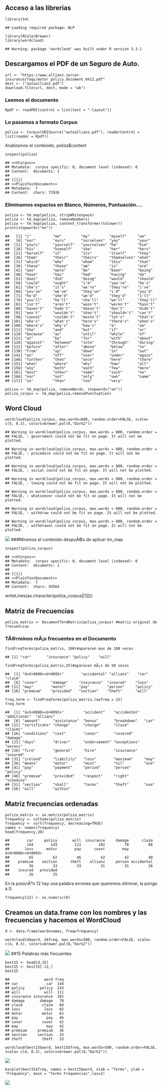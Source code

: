 Acceso a las librerias
----------------------

    library(tm)

    ## Loading required package: NLP

    library(RColorBrewer)
    library(wordcloud)

    ## Warning: package 'wordcloud' was built under R version 3.3.1

Descargamos el PDF de un Seguro de Auto.
----------------------------------------

    url <- "https://www.allianz.ie/car-insurance/faqs/motor_policy_document_0412.pdf"
    dest <- ("autoallianz.pdf")
    download.file(url, dest, mode = "wb")

### Leemos el documento

    Rpdf <- readPDF(control = list(text = "-layout"))

### Lo pasamos a formato Corpus

    poliza <- Corpus(URISource("autoallianz.pdf"), readerControl = list(reader = Rpdf))

Analizamos el contenido, poliza$content

    inspect(poliza)

    ## <<VCorpus>>
    ## Metadata:  corpus specific: 0, document level (indexed): 0
    ## Content:  documents: 1
    ## 
    ## [[1]]
    ## <<PlainTextDocument>>
    ## Metadata:  7
    ## Content:  chars: 72926

### Eliminamos espacios en Blanco, Números, Puntuación....

    poliza <- tm_map(poliza, stripWhitespace)
    poliza <- tm_map(poliza, removeNumbers)
    poliza <- tm_map(poliza, content_transformer(tolower))
    print(stopwords("en"))

    ##   [1] "i"          "me"         "my"         "myself"     "we"        
    ##   [6] "our"        "ours"       "ourselves"  "you"        "your"      
    ##  [11] "yours"      "yourself"   "yourselves" "he"         "him"       
    ##  [16] "his"        "himself"    "she"        "her"        "hers"      
    ##  [21] "herself"    "it"         "its"        "itself"     "they"      
    ##  [26] "them"       "their"      "theirs"     "themselves" "what"      
    ##  [31] "which"      "who"        "whom"       "this"       "that"      
    ##  [36] "these"      "those"      "am"         "is"         "are"       
    ##  [41] "was"        "were"       "be"         "been"       "being"     
    ##  [46] "have"       "has"        "had"        "having"     "do"        
    ##  [51] "does"       "did"        "doing"      "would"      "should"    
    ##  [56] "could"      "ought"      "i'm"        "you're"     "he's"      
    ##  [61] "she's"      "it's"       "we're"      "they're"    "i've"      
    ##  [66] "you've"     "we've"      "they've"    "i'd"        "you'd"     
    ##  [71] "he'd"       "she'd"      "we'd"       "they'd"     "i'll"      
    ##  [76] "you'll"     "he'll"      "she'll"     "we'll"      "they'll"   
    ##  [81] "isn't"      "aren't"     "wasn't"     "weren't"    "hasn't"    
    ##  [86] "haven't"    "hadn't"     "doesn't"    "don't"      "didn't"    
    ##  [91] "won't"      "wouldn't"   "shan't"     "shouldn't"  "can't"     
    ##  [96] "cannot"     "couldn't"   "mustn't"    "let's"      "that's"    
    ## [101] "who's"      "what's"     "here's"     "there's"    "when's"    
    ## [106] "where's"    "why's"      "how's"      "a"          "an"        
    ## [111] "the"        "and"        "but"        "if"         "or"        
    ## [116] "because"    "as"         "until"      "while"      "of"        
    ## [121] "at"         "by"         "for"        "with"       "about"     
    ## [126] "against"    "between"    "into"       "through"    "during"    
    ## [131] "before"     "after"      "above"      "below"      "to"        
    ## [136] "from"       "up"         "down"       "in"         "out"       
    ## [141] "on"         "off"        "over"       "under"      "again"     
    ## [146] "further"    "then"       "once"       "here"       "there"     
    ## [151] "when"       "where"      "why"        "how"        "all"       
    ## [156] "any"        "both"       "each"       "few"        "more"      
    ## [161] "most"       "other"      "some"       "such"       "no"        
    ## [166] "nor"        "not"        "only"       "own"        "same"      
    ## [171] "so"         "than"       "too"        "very"

    poliza <- tm_map(poliza, removeWords, stopwords("en"))
    poliza_corpus <- tm_map(poliza,removePunctuation)

Word Cloud
----------

    wordcloud(poliza_corpus, max.words=800, random.order=FALSE, scale= c(5, 0.3), colors=brewer.pal(8,"Dark2"))

    ## Warning in wordcloud(poliza_corpus, max.words = 800, random.order =
    ## FALSE, : government could not be fit on page. It will not be plotted.

    ## Warning in wordcloud(poliza_corpus, max.words = 800, random.order =
    ## FALSE, : procedure could not be fit on page. It will not be plotted.

    ## Warning in wordcloud(poliza_corpus, max.words = 800, random.order =
    ## FALSE, : social could not be fit on page. It will not be plotted.

    ## Warning in wordcloud(poliza_corpus, max.words = 800, random.order =
    ## FALSE, : towing could not be fit on page. It will not be plotted.

    ## Warning in wordcloud(poliza_corpus, max.words = 800, random.order =
    ## FALSE, : whatsoever could not be fit on page. It will not be plotted.

    ## Warning in wordcloud(poliza_corpus, max.words = 800, random.order =
    ## FALSE, : withdraw could not be fit on page. It will not be plotted.

    ## Warning in wordcloud(poliza_corpus, max.words = 800, random.order =
    ## FALSE, : withdrawal could not be fit on page. It will not be plotted.

![](https://github.com/MontseFigueiro/Text_Mining_Word_Cloud/blob/master/textminingpdf/autoallianz_files/figure-markdown_strict/unnamed-chunk-7-1.png)
\#\#\#Miramos el contenido despuÃ©s de aplicar tm\_map

    inspect(poliza_corpus) 

    ## <<VCorpus>>
    ## Metadata:  corpus specific: 0, document level (indexed): 0
    ## Content:  documents: 1
    ## 
    ## [[1]]
    ## <<PlainTextDocument>>
    ## Metadata:  7
    ## Content:  chars: 43564

writeLines(as.character(poliza\_corpus\[\[1\]\]))

Matriz de Frecuencias
---------------------

    poliza_matrix <- DocumentTermMatrix(poliza_corpus) #matriz original de frecuencias

### TÃ©rminos mÃ¡s frecuentes en el Documento

    findFreqTerms(poliza_matrix, 100)#aparecen mas de 100 veces

    ## [1] "car"       "insurance" "policy"    "will"

    findFreqTerms(poliza_matrix,25)#aparecen mÃ¡s de 50 veces

    ##  [1] "â<U+0080><U+0093>"        "accidental" "allianz"    "car"        "claim"     
    ##  [6] "cover"      "damage"     "insurance"  "insured"    "loss"      
    ## [11] "may"        "motor"      "pay"        "person"     "policy"    
    ## [16] "premium"    "provided"   "section"    "theft"      "will"

    freq.term <- findFreqTerms(poliza_matrix,lowfreq = 15)
    freq.term

    ##  [1] "â<U+0080><U+0093>"         "accident"    "accidental"  "additional"  "allianz"    
    ##  [6] "amount"      "assistance"  "bonus"       "breakdown"   "car"        
    ## [11] "certificate" "change"      "charge"      "claim"       "claims"     
    ## [16] "conditions"  "cost"        "cover"       "covered"     "damage"     
    ## [21] "days"        "driver"      "endorsement" "exceptions"  "excess"     
    ## [26] "fire"        "general"     "hire"        "insurance"   "insured"    
    ## [31] "ireland"     "liability"   "loss"        "maximum"     "may"        
    ## [36] "means"       "motor"       "must"        "nil"         "one"        
    ## [41] "pay"         "payment"     "period"      "person"      "policy"     
    ## [46] "premium"     "provided"    "respect"     "right"       "schedule"   
    ## [51] "section"     "shall"       "terms"       "theft"       "use"        
    ## [56] "will"        "within"

Matriz frecuencias ordenadas
----------------------------

    poliza_matrix <- as.matrix(poliza_matrix)
    frequency <- colSums(poliza_matrix)
    frequency <- sort(frequency, decreasing=TRUE)
    names <- names(frequency)
    head(frequency,20)

    ##        car     policy       will  insurance     damage      claim 
    ##        144        143        111        102         78         68 
    ##       loss      motor        pay      cover        may        â<U+0080><U+0093> 
    ##         65         62         46         42         42         40 
    ##    premium    section      theft    allianz     person accidental 
    ##         36         33         33         31         31         26 
    ##    insured   provided 
    ##         26         25

En la posiciÃ³n 12 hay una palabra erronea que queremos eliminar, la
pongo a 0.

    frequency[12] <- as.numeric(0)

Creamos un data.frame con los nombres y las frecuencias y hacemos el WordCloud
------------------------------------------------------------------------------

    d <- data.frame(word=names, freq=frequency)

    wordcloud(d$word, d$freq, max.words=500, random.order=FALSE, scale= c(4, 0.3), colors=brewer.pal(8,"Dark2"))

![](https://github.com/MontseFigueiro/Text_Mining_Word_Cloud/blob/master/textminingpdf/autoallianz_files/figure-markdown_strict/unnamed-chunk-13-1.png)
\#\#15 Palabras más frecuentes

    best15 <- head(d,15)
    best15 <- best15[-12,]
    best15

    ##                word freq
    ## car             car  144
    ## policy       policy  143
    ## will           will  111
    ## insurance insurance  102
    ## damage       damage   78
    ## claim         claim   68
    ## loss           loss   65
    ## motor         motor   62
    ## pay             pay   46
    ## cover         cover   42
    ## may             may   42
    ## premium     premium   36
    ## section     section   33
    ## theft         theft   33

    wordcloud(best15$word, best15$freq, max.words=500, random.order=FALSE, scale= c(4, 0.3), colors=brewer.pal(8,"Dark2"))

![](https://github.com/MontseFigueiro/Text_Mining_Word_Cloud/blob/master/textminingpdf/autoallianz_files/figure-markdown_strict/unnamed-chunk-14-1.png)

    barplot(best15$freq, names = best15$word, xlab = "Terms", ylab = "Frequency", main = "Terms Frequencies",las=2)

![](https://github.com/MontseFigueiro/Text_Mining_Word_Cloud/blob/master/textminingpdf/autoallianz_files/figure-markdown_strict/unnamed-chunk-15-1.png)
